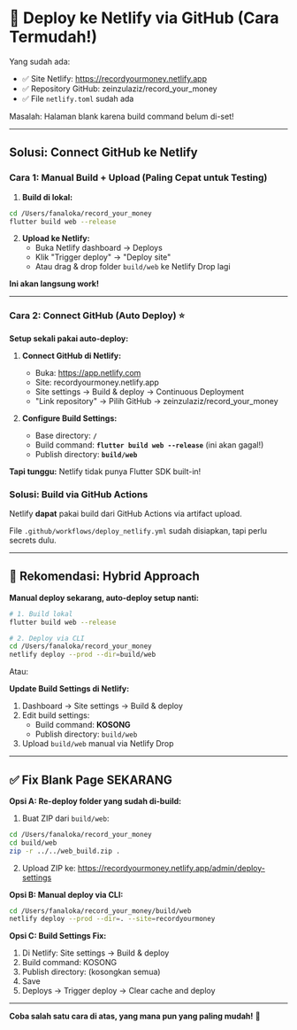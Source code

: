 # 🚀 Deploy ke Netlify via GitHub (Cara Termudah!)

Yang sudah ada:
- ✅ Site Netlify: https://recordyourmoney.netlify.app
- ✅ Repository GitHub: zeinzulaziz/record_your_money
- ✅ File `netlify.toml` sudah ada

Masalah: Halaman blank karena build command belum di-set!

---

## Solusi: Connect GitHub ke Netlify

### Cara 1: Manual Build + Upload (Paling Cepat untuk Testing)

1. **Build di lokal:**
```bash
cd /Users/fanaloka/record_your_money
flutter build web --release
```

2. **Upload ke Netlify:**
   - Buka Netlify dashboard → Deploys
   - Klik "Trigger deploy" → "Deploy site"
   - Atau drag & drop folder `build/web` ke Netlify Drop lagi

**Ini akan langsung work!**

---

### Cara 2: Connect GitHub (Auto Deploy) ⭐

**Setup sekali pakai auto-deploy:**

1. **Connect GitHub di Netlify:**
   - Buka: https://app.netlify.com
   - Site: recordyourmoney.netlify.app
   - Site settings → Build & deploy → Continuous Deployment
   - "Link repository" → Pilih GitHub → zeinzulaziz/record_your_money

2. **Configure Build Settings:**
   - Base directory: **`/`**
   - Build command: **`flutter build web --release`** (ini akan gagal!)
   - Publish directory: **`build/web`**

**Tapi tunggu:** Netlify tidak punya Flutter SDK built-in!

### Solusi: Build via GitHub Actions

Netlify **dapat** pakai build dari GitHub Actions via artifact upload.

File `.github/workflows/deploy_netlify.yml` sudah disiapkan, tapi perlu secrets dulu.

---

## 🎯 Rekomendasi: Hybrid Approach

**Manual deploy sekarang, auto-deploy setup nanti:**

```bash
# 1. Build lokal
flutter build web --release

# 2. Deploy via CLI
cd /Users/fanaloka/record_your_money
netlify deploy --prod --dir=build/web
```

Atau:

**Update Build Settings di Netlify:**
1. Dashboard → Site settings → Build & deploy
2. Edit build settings:
   - Build command: **KOSONG**
   - Publish directory: `build/web`
3. Upload `build/web` manual via Netlify Drop

---

## ✅ Fix Blank Page SEKARANG

**Opsi A: Re-deploy folder yang sudah di-build:**

1. Buat ZIP dari `build/web`:
```bash
cd /Users/fanaloka/record_your_money
cd build/web
zip -r ../../web_build.zip .
```

2. Upload ZIP ke: https://recordyourmoney.netlify.app/admin/deploy-settings

**Opsi B: Manual deploy via CLI:**

```bash
cd /Users/fanaloka/record_your_money/build/web
netlify deploy --prod --dir=. --site=recordyourmoney
```

**Opsi C: Build Settings Fix:**

1. Di Netlify: Site settings → Build & deploy
2. Build command: KOSONG
3. Publish directory: (kosongkan semua)
4. Save
5. Deploys → Trigger deploy → Clear cache and deploy

---

**Coba salah satu cara di atas, yang mana pun yang paling mudah!** 🚀

